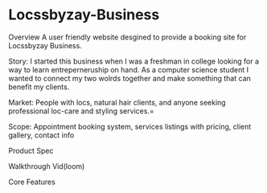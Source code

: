 # Locssbyzay-Business

Overview
A user friendly website desgined to provide a booking site for Locssbyzay Business. 

Story: I started this business when I was a freshman in college looking for a way to learn entreperneruship on hand. As a computer science student I wanted to connect my two wolrds together and make something that can benefit my clients.

Market: People with locs, natural hair clients, and anyone seeking professional loc-care and styling services.=

Scope: Appointment booking system, services listings with pricing, client gallery, contact info

Product Spec

Walkthrough Vid(loom)

Core Features
